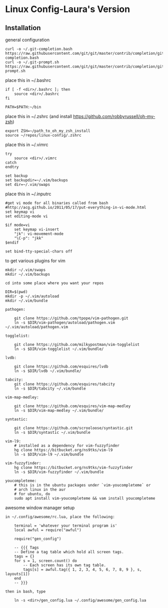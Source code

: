 Linux Config-Laura's Version
===

Installation
---

general configuration

    curl -o ~/.git-completion.bash https://raw.githubusercontent.com/git/git/master/contrib/completion/git-completion.bash
    curl -o ~/.git-prompt.sh https://raw.githubusercontent.com/git/git/master/contrib/completion/git-prompt.sh

place this in ~/.bashrc

    if [ -f <dir>/.bashrc ]; then
        source <dir>/.bashrc
    fi

    PATH=$PATH:~/bin

place this in ~/.zshrc (and install https://github.com/robbyrussell/oh-my-zsh)
    
    export ZSH=~/path_to_oh_my_zsh_install
    source ~/repos/linux-config/.zshrc

place this in ~/.vimrc

    try
        source <dir>/.vimrc
    catch
    endtry

    set backup
    set backupdir=~/.vim/backups
    set dir=~/.vim/swaps

place this in ~/.inputrc

    #get vi mode for all binaries called from bash
    #http://acg.github.io/2011/05/17/put-everything-in-vi-mode.html
    set keymap vi
    set editing-mode vi
    
    $if mode=vi
        set keymap vi-insert
        "jk": vi-movement-mode
        "\C-p": "jkk"
    $endif

    set bind-tty-special-chars off

to get various plugins for vim

    mkdir ~/.vim/swaps 
    mkdir ~/.vim/backups

    cd into some place where you want your repos

    DIR=$(pwd)
    mkdir -p ~/.vim/autoload
    mkdir ~/.vim/bundle

    pathogen:

        git clone https://github.com/tpope/vim-pathogen.git
        ln -s $DIR/vim-pathogen/autoload/pathogen.vim ~/.vim/autoload/pathogen.vim

    togglelist:

        git clone https://github.com/milkypostman/vim-togglelist
        ln -s $DIR/vim-togglelist ~/.vim/bundle/

    lvdb:

        git clone https://github.com/esquires/lvdb
        ln -s $DIR/lvdb ~/.vim/bundle/

    tabcity:
        git clone https://github.com/esquires/tabcity
        ln -s $DIR/tabcity ~/.vim/bundle

    vim-map-medley:

        git clone https://github.com/esquires/vim-map-medley
        ln -s $DIR/vim-map-medley ~/.vim/bundle/

    syntastic:

        git clone https://github.com/scrooloose/syntastic.git
        ln -s $DIR/syntastic ~/.vim/bundle

    vim-l9:
        # installed as a dependency for vim-fuzzyfinder
        hg clone https://bitbucket.org/ns9tks/vim-l9
        ln -s $DIR/vim-l9 ~/.vim/bundle

    vim-fuzzyfinder:
        hg clone https://bitbucket.org/ns9tks/vim-fuzzyfinder
        ln -s $DIR/vim-fuzzyfinder ~/.vim/bundle

    youcompleteme:
        # this is in the ubuntu packages under `vim-youcompleteme` or
        # arch linux in the aur
        # for ubuntu, do 
        sudo apt install vim-youcompleteme && vam install youcompleteme


awesome window manager setup

    in ~/.config/awesome/rc.lua, place the following:

        terminal = 'whatever your terminal program is'
        local awful = require("awful")

        require("gen_config")

        -- {{{ Tags
        -- Define a tag table which hold all screen tags.
        tags = {}
        for s = 1, screen.count() do
            -- Each screen has its own tag table.
            tags[s] = awful.tag({ 1, 2, 3, 4, 5, 6, 7, 8, 9 }, s, layouts[1])
        end
        -- }}}

    then in bash, type

        ln -s <dir>/gen_config.lua ~/.config/awesome/gen_config.lua
